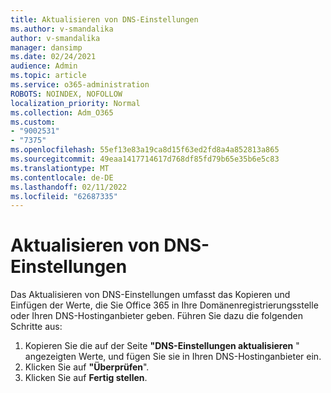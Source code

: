 ```yaml
---
title: Aktualisieren von DNS-Einstellungen
ms.author: v-smandalika
author: v-smandalika
manager: dansimp
ms.date: 02/24/2021
audience: Admin
ms.topic: article
ms.service: o365-administration
ROBOTS: NOINDEX, NOFOLLOW
localization_priority: Normal
ms.collection: Adm_O365
ms.custom:
- "9002531"
- "7375"
ms.openlocfilehash: 55ef13e83a19ca8d15f63ed2fd8a4a852813a865
ms.sourcegitcommit: 49eaa1417714617d768df85fd79b65e35b6e5c83
ms.translationtype: MT
ms.contentlocale: de-DE
ms.lasthandoff: 02/11/2022
ms.locfileid: "62687335"
---
```

# <a name="update-dns-settings"></a>Aktualisieren von DNS-Einstellungen

Das Aktualisieren von DNS-Einstellungen umfasst das Kopieren und Einfügen der Werte, die Sie Office 365 in Ihre Domänenregistrierungsstelle oder Ihren DNS-Hostinganbieter geben. Führen Sie dazu die folgenden Schritte aus:

1. Kopieren Sie die auf der Seite **"DNS-Einstellungen aktualisieren** " angezeigten Werte, und fügen Sie sie in Ihren DNS-Hostinganbieter ein.
2. Klicken Sie auf **"Überprüfen**".
3. Klicken Sie auf **Fertig stellen**.